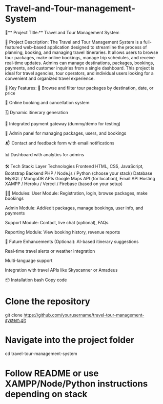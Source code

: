 # Travel-and-Tour-management-System
📌** Project Title:**
Travel and Tour Management System


📝 Project Description:
The Travel and Tour Management System is a full-featured web-based application designed to streamline the process of planning, booking, and managing travel itineraries. It allows users to browse tour packages, make online bookings, manage trip schedules, and receive real-time updates. Admins can manage destinations, packages, bookings, payments, and customer inquiries from a single dashboard. This project is ideal for travel agencies, tour operators, and individual users looking for a convenient and organized travel experience.


🚀 Key Features:
🧭 Browse and filter tour packages by destination, date, or price

📝 Online booking and cancellation system

🗓️ Dynamic itinerary generation

🧾 Integrated payment gateway (dummy/demo for testing)

🧑 Admin panel for managing packages, users, and bookings

📬 Contact and feedback form with email notifications

📊 Dashboard with analytics for admins


🛠️ Tech Stack:
Layer	Technologies
Frontend	HTML, CSS, JavaScript, Bootstrap
Backend	PHP / Node.js / Python (choose your stack)
Database	MySQL / MongoDB
APIs	Google Maps API (for location), Email API
Hosting	XAMPP / Heroku / Vercel / Firebase (based on your setup)


👨‍💻 Modules:
User Module: Registration, login, browse packages, make bookings

Admin Module: Add/edit packages, manage bookings, user info, and payments

Support Module: Contact, live chat (optional), FAQs

Reporting Module: View booking history, revenue reports


🧪 Future Enhancements (Optional):
AI-based itinerary suggestions

Real-time travel alerts or weather integration

Multi-language support

Integration with travel APIs like Skyscanner or Amadeus


📦 Installation
bash
Copy code
# Clone the repository
git clone https://github.com/yourusername/travel-tour-management-system.git

# Navigate into the project folder
cd travel-tour-management-system

# Follow README or use XAMPP/Node/Python instructions depending on stack
